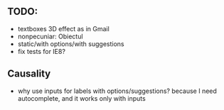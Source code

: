TODO:
-----

* textboxes 3D effect as in Gmail
* nonpecuniar: Obiectul
* static/with options/with suggestions
* fix tests for IE8?


Causality
---------

* why use inputs for labels with options/suggestions? because
  I need autocomplete, and it works only with inputs
